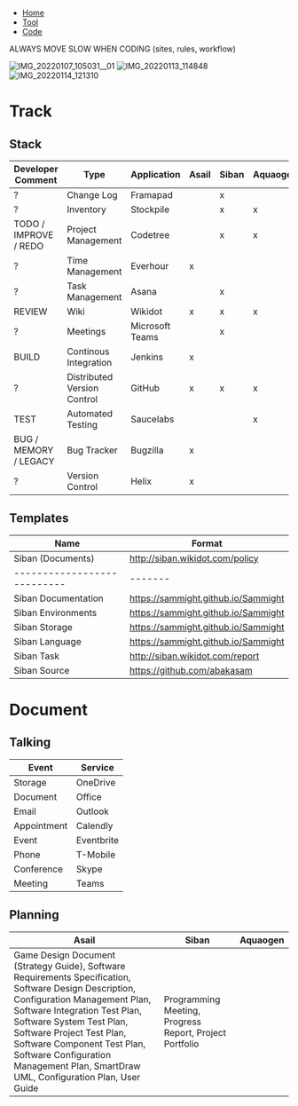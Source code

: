 
- [Home](https://sammight.github.io/Sammight/index)
- [Tool](https://sammight.github.io/Sammight/coding)
- [Code](https://sammight.github.io/Sammight/source)

ALWAYS MOVE SLOW WHEN CODING (sites, rules, workflow)

![IMG_20220107_105031__01](https://user-images.githubusercontent.com/58202540/148578048-45b8229e-8a9e-4d2b-8fbb-d188edfd52a0.jpg)
![IMG_20220113_114848](https://user-images.githubusercontent.com/58202540/149382773-4a95f308-4fa8-4afe-8a30-5a7765487aa2.jpg)
![IMG_20220114_121310](https://user-images.githubusercontent.com/58202540/149567340-dd20392c-869c-4a1e-8605-8a0db3699980.jpg)

# Track

## Stack
Developer Comment | Type | Application | Asail | Siban | Aquaogen
------------------|------|-------------|-------|-------|---------
? | Change Log | Framapad | | x | 
? | Inventory | Stockpile | | x | x
TODO / IMPROVE / REDO | Project Management | Codetree | | x | x
? | Time Management | Everhour | x | |
? | Task Management | Asana | | x |
REVIEW | Wiki | Wikidot | x | x | x
? | Meetings | Microsoft Teams |  | x | 
BUILD | Continous Integration | Jenkins | x | |
? | Distributed Version Control | GitHub | x | x | x
TEST | Automated Testing | Saucelabs | | | x  
BUG / MEMORY / LEGACY | Bug Tracker | Bugzilla | x | |
? | Version Control | Helix | x | | |

## Templates

Name                       | Format
---------------------------|--------
Siban (Documents)          | http://siban.wikidot.com/policy
---------------------------|-------
Siban Documentation | https://sammight.github.io/Sammight
Siban Environments  | https://sammight.github.io/Sammight
Siban Storage       | https://sammight.github.io/Sammight
Siban Language      | https://sammight.github.io/Sammight
Siban Task          | http://siban.wikidot.com/report
Siban Source        | https://github.com/abakasam

# Document

## Talking
Event | Service
------|--------
Storage | OneDrive
Document | Office
Email | Outlook
Appointment | Calendly
Event | Eventbrite
Phone | T-Mobile
Conference | Skype
Meeting | Teams

## Planning

Asail | Siban | Aquaogen
------|-------|---------
Game Design Document (Strategy Guide), Software Requirements Specification, Software Design Description, Configuration Management Plan, Software Integration Test Plan, Software System Test Plan, Software Project Test Plan, Software Component Test Plan, Software Configuration Management Plan, SmartDraw UML, Configuration Plan, User Guide | Programming Meeting, Progress Report, Project Portfolio | 
